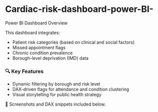 # Cardiac-risk-dashboard-power-BI-
Power BI Dashboard Overview

This dashboard integrates:
- Patient risk categories (based on clinical and social factors)
- Missed appointment flags
- Chronic condition prevalence
- Borough-level deprivation (IMD) data

### 🔍 Key Features
- Dynamic filtering by borough and risk level
- DAX-driven flags for attendance and condition clustering
- Visual storytelling for public health strategy

📎 Screenshots and DAX snippets included below.

